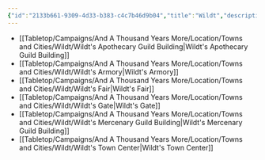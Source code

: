 ```yaml
---
{"id":"2133b661-9309-4d33-b383-c4c7b46d9b04","title":"Wildt","description":"Landmarks - Wildt","publish":true,"date_created":"Tuesday, April 2nd 2024, 6:38:29 pm","date_modified":"Saturday, April 13th 2024, 9:42:44 pm","cssclasses":["mado-heading"],"path":"Tabletop/Campaigns/And A Thousand Years More/Location/Towns and Cities/Wildt/index.md","permalink":"/tabletop/campaigns/and-a-thousand-years-more/location/towns-and-cities/wildt/index/","PassFrontmatter":true}
---
```



- [[Tabletop/Campaigns/And A Thousand Years More/Location/Towns and Cities/Wildt/Wildt's Apothecary Guild Building\|Wildt's Apothecary Guild Building]]
- [[Tabletop/Campaigns/And A Thousand Years More/Location/Towns and Cities/Wildt/Wildt's Armory\|Wildt's Armory]]
- [[Tabletop/Campaigns/And A Thousand Years More/Location/Towns and Cities/Wildt/Wildt's Fair\|Wildt's Fair]]
- [[Tabletop/Campaigns/And A Thousand Years More/Location/Towns and Cities/Wildt/Wildt's Gate\|Wildt's Gate]]
- [[Tabletop/Campaigns/And A Thousand Years More/Location/Towns and Cities/Wildt/Wildt's Mercenary Guild Building\|Wildt's Mercenary Guild Building]]
- [[Tabletop/Campaigns/And A Thousand Years More/Location/Towns and Cities/Wildt/Wildt's Town Center\|Wildt's Town Center]]

